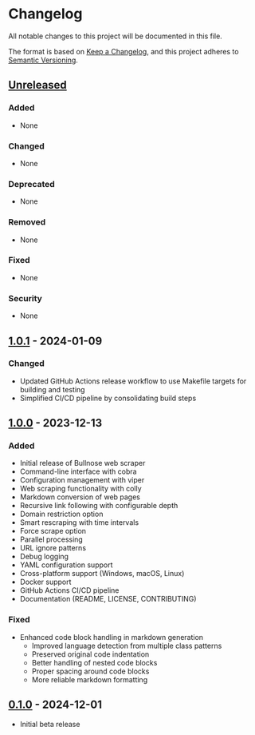 # Changelog

All notable changes to this project will be documented in this file.

The format is based on [Keep a Changelog](https://keepachangelog.com/en/1.0.0/),
and this project adheres to [Semantic Versioning](https://semver.org/spec/v2.0.0.html).

## [Unreleased]

### Added
- None

### Changed
- None

### Deprecated
- None

### Removed
- None

### Fixed
- None

### Security
- None

## [1.0.1] - 2024-01-09

### Changed
- Updated GitHub Actions release workflow to use Makefile targets for building and testing
- Simplified CI/CD pipeline by consolidating build steps

## [1.0.0] - 2023-12-13

### Added
- Initial release of Bullnose web scraper
- Command-line interface with cobra
- Configuration management with viper
- Web scraping functionality with colly
- Markdown conversion of web pages
- Recursive link following with configurable depth
- Domain restriction option
- Smart rescraping with time intervals
- Force scrape option
- Parallel processing
- URL ignore patterns
- Debug logging
- YAML configuration support
- Cross-platform support (Windows, macOS, Linux)
- Docker support
- GitHub Actions CI/CD pipeline
- Documentation (README, LICENSE, CONTRIBUTING)

### Fixed
- Enhanced code block handling in markdown generation
  - Improved language detection from multiple class patterns
  - Preserved original code indentation
  - Better handling of nested code blocks
  - Proper spacing around code blocks
  - More reliable markdown formatting

## [0.1.0] - 2024-12-01
- Initial beta release

[Unreleased]: https://github.com/yourusername/bullnose/compare/v1.0.1...HEAD
[1.0.1]: https://github.com/yourusername/bullnose/compare/v1.0.0...v1.0.1
[1.0.0]: https://github.com/yourusername/bullnose/compare/v0.1.0...v1.0.0
[0.1.0]: https://github.com/yourusername/bullnose/releases/tag/v0.1.0
